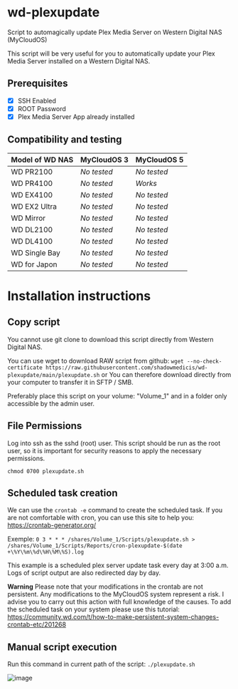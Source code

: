 # wd-plexupdate
Script to automagically update Plex Media Server on Western Digital NAS (MyCloudOS)

This script will be very useful for you to automatically update your Plex Media Server installed on a Western Digital NAS.

## Prerequisites
 - [X] SSH Enabled
 - [X] ROOT Password
 - [X] Plex Media Server App already installed

## Compatibility and testing
| Model of WD NAS | MyCloudOS 3 |MyCloudOS 5|
|--|--|--|
| WD PR2100 | *No tested* |*No tested*  |
| WD PR4100 | *No tested* |  *Works*  |
| WD EX4100 | *No tested* |*No tested*  |
| WD EX2 Ultra | *No tested* |*No tested*  |
| WD Mirror | *No tested* |*No tested*  |
| WD DL2100 | *No tested* |*No tested*  |
| WD DL4100 | *No tested* |*No tested*  |
| WD Single Bay | *No tested* |*No tested*  |
| WD for Japon | *No tested* |*No tested*  |

# Installation instructions

## Copy script
You cannot use git clone to download this script directly from Western Digital NAS.

You can use wget to download RAW script from github:
`wget --no-check-certificate https://raw.githubusercontent.com/shadowmedicis/wd-plexupdate/main/plexupdate.sh`
or
You can therefore download directly from your computer to transfer it in SFTP / SMB.

Preferably place this script on your volume: "Volume_1" and in a folder only accessible by the admin user.

## File Permissions
Log into ssh as the sshd (root) user.
This script should be run as the root user, so it is important for security reasons to apply the necessary permissions.

`chmod 0700 plexupdate.sh`

## Scheduled task creation

We can use the `crontab -e` command to create the scheduled task.
If you are not comfortable with cron, you can use this site to help you: https://crontab-generator.org/

Exemple:
`0 3 * * * /shares/Volume_1/Scripts/plexupdate.sh > /shares/Volume_1/Scripts/Reports/cron-plexupdate-$(date +\%Y\%m\%d\%H\%M\%S).log`

This example is a scheduled plex server update task every day at 3:00 a.m.
Logs of script output are also redirected day by day.

**Warning** Please note that your modifications in the crontab are not persistent.
Any modifications to the MyCloudOS system represent a risk. I advise you to carry out this action with full knowledge of the causes. To add the scheduled task on your system please use this tutorial: https://community.wd.com/t/how-to-make-persistent-system-changes-crontab-etc/201268

 ## Manual script execution
 
 Run this command in current path of the script:
`./plexupdate.sh`
 
![image](https://user-images.githubusercontent.com/80291786/119676468-28ff4580-be3e-11eb-9c75-b33b28e31a2b.png)



